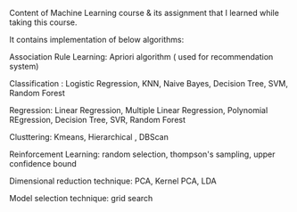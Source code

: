 
Content of Machine Learning course & its assignment that I learned while taking this course. 

It contains implementation of below algorithms:

Association Rule Learning: Apriori algorithm ( used for recommendation system)

Classification : Logistic Regression, KNN, Naive Bayes, Decision Tree, SVM, Random Forest

Regression: Linear Regression, Multiple Linear Regression, Polynomial REgression, Decision Tree, SVR, Random Forest

Clusttering: Kmeans, Hierarchical , DBScan

Reinforcement Learning: random selection, thompson's sampling, upper confidence bound

Dimensional reduction technique: PCA, Kernel PCA, LDA

Model selection technique: grid search

